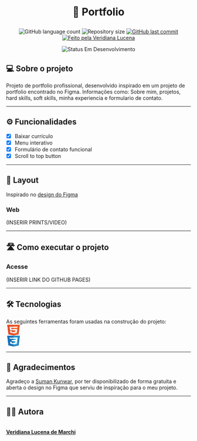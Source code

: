 # <p align="center">📁 Portfolio</p>

<p align="center">
  <img alt="GitHub language count" src="https://img.shields.io/github/languages/count/haaveeni/portfolio-veridiana?color=%23b21104">

  <img alt="Repository size" src="https://img.shields.io/github/repo-size/haaveeni%2Fportfolio-veridiana?color=%23b21104">
  
  <a href="https://github.com/haaveeni/portfolio-veridiana/commits/main">
    <img alt="GitHub last commit" src="https://img.shields.io/github/last-commit/haaveeni/portfolio-veridiana?color=%23b21104">
  </a>
  
   <a href="">
    <img alt="Feito pela Veridiana Lucena" src="https://img.shields.io/badge/feito%20por%20-Veridiana-b21104">
   </a>

<p align="center">
	<img alt="Status Em Desenvolvimento" src="https://img.shields.io/badge/STATUS-EM%20DESENVOLVIMENTO-green">
<!-- 	<img alt="Status Concluído" src="https://img.shields.io/badge/STATUS-CONCLU%C3%8DDO-brightgreen"> -->
</p>

## 💻 Sobre o projeto

Projeto de portfolio profissional, desenvolvido inspirado em um projeto de portfolio encontrado no Figma.
Informações como: Sobre mim, projetos, hard skills, soft skills, minha experiencia e formulario de contato.

---

## ⚙️ Funcionalidades

- [x] Baixar currículo
- [x] Menu interativo
- [x] Formulário de contato funcional
- [x] Scroll to top button

---

## 🎨 Layout

Inspirado no  <a href="https://www.figma.com/community/file/1311309815091555685/portfolio-for-developers">design do Figma</a>

### Web

(INSERIR PRINTS/VIDEO)

---

## 🛣️ Como executar o projeto

### Acesse
(INSERIR LINK DO GITHUB PAGES)

---

## 🛠 Tecnologias

As seguintes ferramentas foram usadas na construção do projeto:<br/>
<a href = "https://developer.mozilla.org/en-US/docs/Web/HTML"><img align="center" alt="HTML" height="30" width="40" src="https://raw.githubusercontent.com/devicons/devicon/master/icons/html5/html5-original.svg"></a><br/>
<a href = "https://developer.mozilla.org/en-US/docs/Web/CSS"><img align="center" alt="CSS" height="30" width="40" src="https://raw.githubusercontent.com/devicons/devicon/master/icons/css3/css3-original.svg"></a>

---

## 🤝 Agradecimentos
Agradeço a <a href="https://www.figma.com/@sumn2u">Suman Kunwar</a>, por ter disponibilizado de forma gratuita e aberta o design no Figma que serviu de inspiração para o meu projeto.

----

## 👩🏻 Autora

<a href="https://www.linkedin.com/in/veridiana-lucena/">
 <img src="https://media.licdn.com/dms/image/D4D03AQE7TU2xzZdMtQ/profile-displayphoto-shrink_200_200/0/1715875083059?e=1727308800&v=beta&t=IMNulLJ8nfCxPci-BR6WRLSwNtphIVhohpEqlGyt9QI" width="100px;" alt=""/>
 <br />
 <b>Veridiana Lucena de Marchi</b></a>
 <br />
